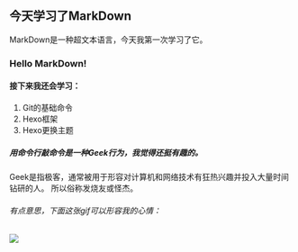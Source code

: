 ## **今天学习了MarkDown**
MarkDown是一种超文本语言，今天我第一次学习了它。
### Hello MarkDown!
#### 接下来我还会学习：
1. Git的基础命令
1. Hexo框架
1. Hexo更换主题
##### 用命令行敲命令是一种*Geek*行为，我觉得还挺有趣的。
Geek是指极客，通常被用于形容对计算机和网络技术有狂热兴趣并投入大量时间钻研的人。
所以俗称发烧友或怪杰。
###### 有点意思，下面这张gif可以形容我的心情：
![](https://qgt-style.oss-cn-hangzhou.aliyuncs.com/newcoursep4/g1/g1-2-2/tenor.gif)



